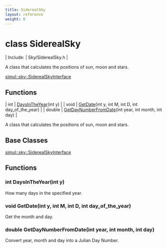 ```yaml
---
title: SiderealSky
layout: reference
weight: 0
---
```

class SiderealSky
===

| Include: | Sky/SiderealSky.h |

A class that calculates the positions of sun, moon and stars.
  

[simul::sky::SiderealSkyInterface](SiderealSkyInterface)

Functions
---

| int | [DaysInTheYear](#DaysInTheYear)(int y) |
| void | [GetDate](#GetDate)(int y, int M, int D, int day_of_the_year) |
| double | [GetDayNumberFromDate](#GetDayNumberFromDate)(int year, int month, int day) |

A class that calculates the positions of sun, moon and stars.
  


Base Classes
---
[simul::sky::SiderealSkyInterface](SiderealSkyInterface)

Functions
---

### <a name="DaysInTheYear"/>int DaysInTheYear(int y)
How many days in the specified year.

### <a name="GetDate"/>void GetDate(int y, int M, int D, int day_of_the_year)
Get the month and day.

### <a name="GetDayNumberFromDate"/>double GetDayNumberFromDate(int year, int month, int day)
Convert year, month and day into a Julian Day Number.

